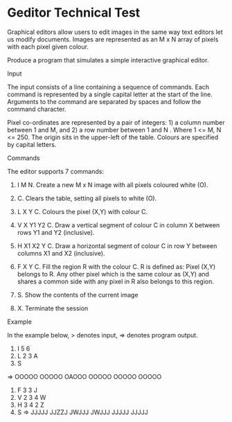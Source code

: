 Geditor Technical Test
=======

Graphical editors allow users to edit images in the same way text editors let us
modify documents. Images are represented as an M x N array of pixels with each
pixel given colour.

Produce a program that simulates a simple interactive graphical editor.

Input

The input consists of a line containing a sequence of commands. Each command is
represented by a
single capital letter at the start of the line. Arguments to the command are
separated by spaces and follow
the command character.

Pixel co-ordinates are represented by a pair of integers: 1) a column number
between 1 and M, and 2) a row number between 1 and N . Where 1 <=  M, N <=  250.
The origin sits in the upper-left of the table. Colours are specified by capital
letters.

Commands

The editor supports 7 commands:

1.  I M N. Create a new M x N image with all pixels coloured white (O).

2.  C. Clears the table, setting all pixels to white (O).

3.  L X Y C. Colours the pixel (X,Y) with colour C.

4.  V X Y1 Y2 C. Draw a vertical segment of colour C in column X between rows Y1
    and Y2 (inclusive).

5.  H X1 X2 Y C. Draw a horizontal segment of colour C in row Y between columns
    X1 and X2 (inclusive).

6.  F X Y C. Fill the region R with the colour C. R is defined as: Pixel (X,Y)
    belongs to R. Any other pixel which is the same colour as (X,Y) and shares a
common side with any pixel in R also belongs to this region.

7.  S. Show the contents of the current image

8.  X. Terminate the session

Example

In the example below, > denotes input, =>  denotes program output.


1. I 5   6
2. L  2   3   A
3. S


=>
OOOOO
OOOOO
OAOOO
OOOOO
OOOOO
OOOOO

1. F  3   3   J
2. V  2   3   4   W
3. H  3   4   2   Z
4. S
=> 
JJJJJ
JJZZJ
JWJJJ
JWJJJ
JJJJJ
JJJJJ

